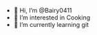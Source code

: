 - 👋 Hi, I’m @Bairy0411 <br>
- 👀 I’m interested in Cooking <br>
- 🌱 I’m currently learning git <br>

<!---
Bairy0411/Bairy0411 is a ✨ special ✨ repository because its `README.md` (this file) appears on your GitHub profile.
You can click the Preview link to take a look at your changes.
--->
